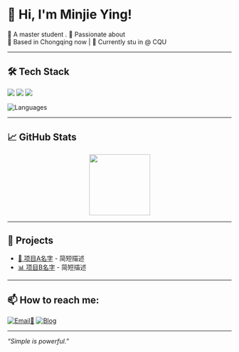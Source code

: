 # 👋 Hi, I'm Minjie Ying!
👩 A master student .
🌟 Passionate about  
📍 Based in Chongqing now | 💼 Currently stu in @ CQU

---

## 🛠️ Tech Stack
<span > <img src="https://img.shields.io/badge/-HTML5-E34F26?style=flat-square&logo=html5&logoColor=white" /> <img src="https://img.shields.io/badge/-CSS3-1572B6?style=flat-square&logo=css3" /> <img src="https://img.shields.io/badge/-JavaScript-oringe?style=flat-square&logo=javascript" /> </span>

![Languages](https://img.shields.io/badge/-Python-333333?style=flat&logo=python)

<!-- 自由加想展示的技术 -->

---

## 📈 GitHub Stats
<div align="center"> <img height="137px" src="https://github-readme-stats.vercel.app/api?username=Minjie&theme=dark" /> </div>

---

## 🚀 Projects
- [🔧 项目A名字](项目A链接) - 简短描述
- [📊 项目B名字](项目B链接) - 简短描述

---

## 📫 How to reach me:
[![Email📩](https://img.shields.io/badge/-Email-D14836?style=flat&logo=gmail&logoColor=white)](mailto:minjie.ying@outlook.com)
[![Blog](https://img.shields.io/badge/-Blog-FFA500?style=flat&logo=RSS)]([你的博客或网站](https://github.com/MinjieY))

---

_“Simple is powerful.”_

